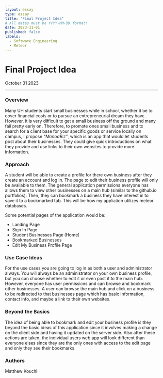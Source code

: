 ```yaml
---
layout: essay
type: essay
title: "Final Project Idea"
# All dates must be YYYY-MM-DD format!
date: 2023-11-01
published: false
labels:
  - Software Engineering
  - Meteor
---
```

<h1>Final Project Idea</h1>
October 31 2023
<hr>

<h3>Overview</h3>
<p>
  Many UH students start small businesses while in school, whether it be to cover financial costs or to pursue an entrepreneurial dream they have. However, it is very difficult to get a small business off the ground and many fail pretty early on. Therefore, to promote ones small business and to search for a client base for your specific goods or service locally on campus, I propose <i>"ManoaBiz"</i>, which is an app that would let students post about their businesses. They could give quick introductions on what they provide and use links to their own websites to provide more information.
</p>

<h3>Approach</h3>
<p>
  A student will be able to create a profile for there own business after they create an account and log in. The page to edit their business profile will only be available to them. The general application permissions everyone has allows them to view other businesses on a main hub (similar to the github.io portfolios). Then, they can bookmark a business they have interest in to save it to a bookmarked tab. This will be how my appliation utilizes meteor databases. 

  Some potential pages of the application would be: 
  <ul>
    <li>Landing Page</li>
    <li>Sign In Page</li>
    <li>Student Businesses Page (Home)</li>
    <li>Bookmarked Businesses</li>
    <li>Edit My Business Profile Page</li>
  </ul>
</p>

<h3>Use Case Ideas</h3>
<p>For the use cases you are going to log in as both a user and administrator always. You will always be an administrator on your own business profile, but you can choose whether to edit it or even post it to the main hub. However, everyone has user permissions and can browse and bookmark other businesses. A user can browse the main hub and click on a business to be redirected to that businesses page which has basic information, contact info, and maybe a link to their own websites.</p>

<h3>Beyond the Basics</h3>
<p>The idea of being able to bookmark and edit your business profile is they beyond the basic ideas of this application since it involves making a change on the client side and having it updated on the server side. Also after these actions are taken, the individual users web app will look different than everyone elses since they are the only ones with access to the edit page and only they see their bookmarks.</p>

<h3>Authors</h3>
<p>Matthew Kouchi</p>



